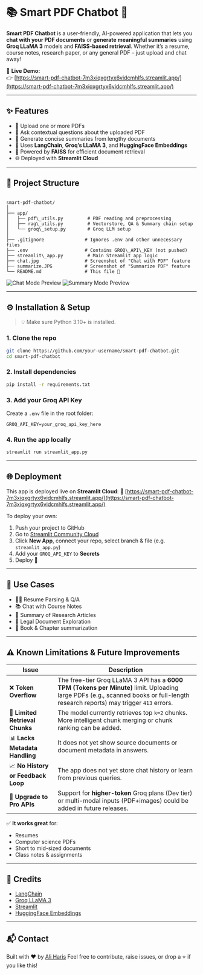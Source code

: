 # 📚 Smart PDF Chatbot 🤖

**Smart PDF Chatbot** is a user-friendly, AI-powered application that lets you **chat with your PDF documents** or **generate meaningful summaries** using **Groq LLaMA 3** models and **FAISS-based retrieval**. Whether it’s a resume, course notes, research paper, or any general PDF – just upload and chat away!

🔗 **Live Demo:**  
👉 [https://smart-pdf-chatbot-7m3xiqxgrtyx6vidcmhlfs.streamlit.app/](https://smart-pdf-chatbot-7m3xiqxgrtyx6vidcmhlfs.streamlit.app/)

---

## ✨ Features

- 📂 Upload one or more PDFs
- 💬 Ask contextual questions about the uploaded PDF
- 📝 Generate concise summaries from lengthy documents
- 🧠 Uses **LangChain**, **Groq’s LLaMA 3**, and **HuggingFace Embeddings**
- 🧾 Powered by **FAISS** for efficient document retrieval
- 🌐 Deployed with **Streamlit Cloud**

---

## 📁 Project Structure

```

smart-pdf-chatbot/
│
├── app/
│   ├── pdf\_utils.py         # PDF reading and preprocessing
│   ├── rag\_utils.py         # Vectorstore, QA & Summary chain setup
│   └── groq\_setup.py        # Groq LLM setup
│
├── .gitignore               # Ignores .env and other unnecessary files
├── .env                     # Contains GROQ\_API\_KEY (not pushed)
├── streamlit\_app.py         # Main Streamlit app logic
├── chat.jpg                 # Screenshot of "Chat with PDF" feature
├── summarize.JPG            # Screenshot of "Summarize PDF" feature
└── README.md                # This file 📝

````



![Chat Mode Preview](chat.JPG)
![Summary Mode Preview](summarize.JPG)

---

## ⚙️ Installation & Setup

> 💡 Make sure Python 3.10+ is installed.

### 1. Clone the repo

```bash
git clone https://github.com/your-username/smart-pdf-chatbot.git
cd smart-pdf-chatbot
````

### 2. Install dependencies

```bash
pip install -r requirements.txt
```

### 3. Add your Groq API Key

Create a `.env` file in the root folder:

```env
GROQ_API_KEY=your_groq_api_key_here
```

### 4. Run the app locally

```bash
streamlit run streamlit_app.py
```

---

## 🌐 Deployment

This app is deployed live on **Streamlit Cloud**:
🔗 [https://smart-pdf-chatbot-7m3xiqxgrtyx6vidcmhlfs.streamlit.app/](https://smart-pdf-chatbot-7m3xiqxgrtyx6vidcmhlfs.streamlit.app/)

To deploy your own:

1. Push your project to GitHub
2. Go to [Streamlit Community Cloud](https://streamlit.io/cloud)
3. Click **New App**, connect your repo, select branch & file (e.g. `streamlit_app.py`)
4. Add your `GROQ_API_KEY` to **Secrets**
5. Deploy 🚀

---

## 📌 Use Cases

* 🧑‍💼 Resume Parsing & Q/A
* 📚 Chat with Course Notes
* 🧠 Summary of Research Articles
* 📄 Legal Document Exploration
* 📖 Book & Chapter summarization

---

## ⚠️ Known Limitations & Future Improvements

| Issue                              | Description                                                                                                                                                                       |
| ---------------------------------- | --------------------------------------------------------------------------------------------------------------------------------------------------------------------------------- |
| ❌ **Token Overflow**               | The free-tier Groq LLaMA 3 API has a **6000 TPM (Tokens per Minute)** limit. Uploading large PDFs (e.g., scanned books or full-length research reports) may trigger `413` errors. |
| 🧠 **Limited Retrieval Chunks**    | The model currently retrieves top `k=2` chunks. More intelligent chunk merging or chunk ranking can be added.                                                                     |
| 📊 **Lacks Metadata Handling**     | It does not yet show source documents or document metadata in answers.                                                                                                            |
| 📈 **No History or Feedback Loop** | The app does not yet store chat history or learn from previous queries.                                                                                                           |
| 🚀 **Upgrade to Pro APIs**         | Support for **higher-token** Groq plans (Dev tier) or multi-modal inputs (PDF+images) could be added in future releases.                                                          |

✅ **It works great** for:

* Resumes
* Computer science PDFs
* Short to mid-sized documents
* Class notes & assignments

---

## 🙌 Credits

* [LangChain](https://www.langchain.com/)
* [Groq LLaMA 3](https://console.groq.com/)
* [Streamlit](https://streamlit.io/)
* [HuggingFace Embeddings](https://huggingface.co/sentence-transformers/all-MiniLM-L6-v2)

---

## 📬 Contact

Built with ❤️ by [Ali Haris](https://github.com/Aliharis007)
Feel free to contribute, raise issues, or drop a ⭐ if you like this!

```
